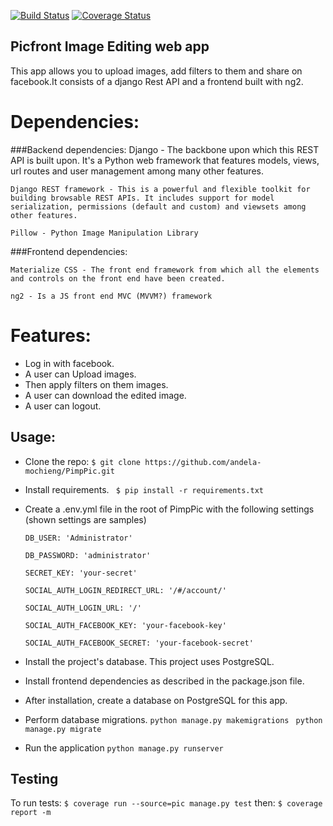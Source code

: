 [![Build Status](https://travis-ci.org/andela-mochieng/PimpPic.svg?branch=fb)](https://travis-ci.org/andela-mochieng/PimpPic)
[![Coverage Status](https://coveralls.io/repos/github/andela-mochieng/PimpPic/badge.svg?branch=fb)](https://coveralls.io/github/andela-mochieng/PimpPic?branch=fb)
## Picfront Image Editing web app


  This app allows you to upload images, add filters to them and share on facebook.It consists of a django Rest API and a frontend built with ng2. 

# Dependencies:
###Backend dependencies:
    Django - The backbone upon which this REST API is built upon. It's a Python web framework that features models, views, url routes and user management among many other features.

    Django REST framework - This is a powerful and flexible toolkit for building browsable REST APIs. It includes support for model serialization, permissions (default and custom) and viewsets among other features.

    Pillow - Python Image Manipulation Library
###Frontend dependencies:
 
    Materialize CSS - The front end framework from which all the elements and controls on the front end have been created.

    ng2 - Is a JS front end MVC (MVVM?) framework

# Features:
*  Log in with facebook.
*  A user can Upload images.
*  Then apply filters on them images.
*  A user can download the edited image.
*  A user can logout.

## Usage:

* Clone the repo: `$ git clone https://github.com/andela-mochieng/PimpPic.git`

* Install requirements.
 ` $ pip install -r requirements.txt`

* Create a .env.yml file in the root of PimpPic with the following settings (shown settings are samples)

    ```
    DB_USER: 'Administrator'

    DB_PASSWORD: 'administrator'

    SECRET_KEY: 'your-secret'

    SOCIAL_AUTH_LOGIN_REDIRECT_URL: '/#/account/'

    SOCIAL_AUTH_LOGIN_URL: '/'

    SOCIAL_AUTH_FACEBOOK_KEY: 'your-facebook-key'

    SOCIAL_AUTH_FACEBOOK_SECRET: 'your-facebook-secret'
    ```

* Install the project's database. This project uses PostgreSQL.

* Install frontend dependencies as described in the package.json file.
* After installation, create a database on PostgreSQL for this app.
* Perform database migrations.
    `python manage.py makemigrations `
    `python manage.py migrate `

* Run the application
 `python manage.py runserver`


## Testing
To run tests: `$ coverage run --source=pic manage.py test` then: `$ coverage report -m` 
